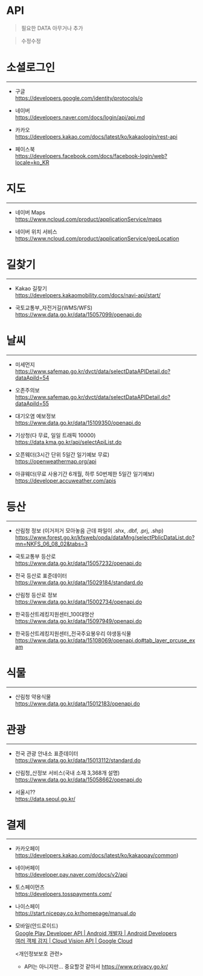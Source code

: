 # API

> 필요한 DATA 아무거나 추가

> 수정수정

# 소셜로그인

---

- 구글  
  https://developers.google.com/identity/protocols/o

- 네이버  
  https://developers.naver.com/docs/login/api/api.md

- 카카오  
  https://developers.kakao.com/docs/latest/ko/kakaologin/rest-api

- 페이스북  
  https://developers.facebook.com/docs/facebook-login/web?locale=ko_KR

# 지도

---

- 네이버 Maps  
  https://www.ncloud.com/product/applicationService/maps

- 네이버 위치 서비스  
  https://www.ncloud.com/product/applicationService/geoLocation

# 길찾기

---

- Kakao 길찾기  
  https://developers.kakaomobility.com/docs/navi-api/start/  
  
- 국토교통부\_자전거길(WMS/WFS)  
  https://www.data.go.kr/data/15057099/openapi.do

# 날씨

---

- 미세먼지  
  https://www.safemap.go.kr/dvct/data/selectDataAPIDetail.do?dataApiId=54  
  
- 오존주의보   
  https://www.safemap.go.kr/dvct/data/selectDataAPIDetail.do?dataApiId=55  
  
- 대기오염 예보정보  
  https://www.data.go.kr/data/15109350/openapi.do  
  
- 기상청(다 무료, 일일 트래픽 10000)  
  https://data.kma.go.kr/api/selectApiList.do  
  
- 오픈웨더(3시간 단위 5일간 일기예보 무료)  
  https://openweathermap.org/api  
  
- 아큐웨더(무료 사용기간 6개월, 하루 50번제한 5일간 일기예보)  
  https://developer.accuweather.com/apis  
  

# 등산

---
- 산림청 정보 (이거저거 모아놓음 근데 파일이 .shx, .dbf, .prj, .shp)  
  https://www.forest.go.kr/kfsweb/opda/dataMng/selectPblicDataList.do?mn=NKFS_06_08_02&tabs=3  
  
- 국토교통부 등산로  
  https://www.data.go.kr/data/15057232/openapi.do  
  
- 전국 등산로 표준데이터  
  https://www.data.go.kr/data/15029184/standard.do  
  
- 산림청 등산로 정보    
  https://www.data.go.kr/data/15002734/openapi.do  
  
- 한국등산트레킹지원센터\_100대명산    
  https://www.data.go.kr/data/15097949/openapi.do  
  
- 한국등산트레킹지원센터\_전국주요봉우리 야생동식물  
  https://www.data.go.kr/data/15108069/openapi.do#tab_layer_prcuse_exam

# 식물

---

- 산림청 약용식물  
  https://www.data.go.kr/data/15012183/openapi.do

# 관광

---

- 전국 관광 안내소 표준데이터  
  https://www.data.go.kr/data/15013112/standard.do  
  
- 산림청\_산정보 서비스(국내 소재 3,368개 설명)  
  https://www.data.go.kr/data/15058662/openapi.do  
  
- 서울시??  
  https://data.seoul.go.kr/

# 결제

---

- 카카오페이  
  https://developers.kakao.com/docs/latest/ko/kakaopay/common)  
  
- 네이버페이  
  https://developer.pay.naver.com/docs/v2/api  

- 토스페이먼츠  
  https://developers.tosspayments.com/  

- 나이스페이  
  https://start.nicepay.co.kr/homepage/manual.do  

- 모바일(안드로이드)  
  [Google Play Developer API | Android 개발자 | Android Developers](https://developer.android.com/google/play/developer-api?hl=ko)  
  [여러 객체 감지 | Cloud Vision API | Google Cloud](https://cloud.google.com/vision/docs/object-localizer?hl=ko)  
  
  
  <개인정보보호 관련>
  - API는 아니지만... 중요할것 같아서
  https://www.privacy.go.kr/
